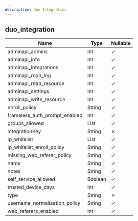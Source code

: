 ```yaml
---
description: Duo Integration
---
```

duo_integration
---------------

| **Name**                      | **Type**     | **Nullable** |
| ----------------------------- | ------------ | ------------ |
| adminapi_admins               | Int          | &check;      |
| adminapi_info                 | Int          | &check;      |
| adminapi_integrations         | Int          | &check;      |
| adminapi_read_log             | Int          | &check;      |
| adminapi_read_resource        | Int          | &check;      |
| adminapi_settings             | Int          | &check;      |
| adminapi_write_resource       | Int          | &check;      |
| enroll_policy                 | String       | &check;      |
| frameless_auth_prompt_enabled | Int          | &check;      |
| groups_allowed                | List<String> | &check;      |
| integrationKey                | String       | &cross;      |
| ip_whitelist                  | List<String> | &check;      |
| ip_whitelist_enroll_policy    | String       | &check;      |
| missing_web_referer_policy    | String       | &check;      |
| name                          | String       | &check;      |
| notes                         | String       | &check;      |
| self_service_allowed          | Boolean      | &check;      |
| trusted_device_days           | Int          | &check;      |
| type                          | String       | &cross;      |
| username_normalization_policy | String       | &check;      |
| web_referers_enabled          | Int          | &check;      |
